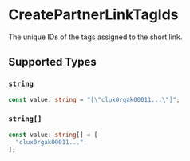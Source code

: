 # CreatePartnerLinkTagIds

The unique IDs of the tags assigned to the short link.


## Supported Types

### `string`

```typescript
const value: string = "[\"clux0rgak00011...\"]";
```

### `string[]`

```typescript
const value: string[] = [
  "clux0rgak00011...",
];
```

